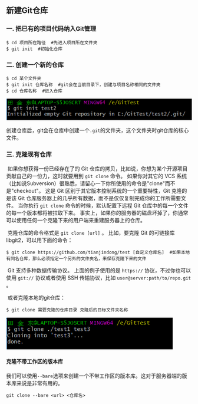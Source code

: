 ## 新建Git仓库

### 一. 把已有的项目代码纳入Git管理

```shell
$ cd 项目所在路径  #先进入项目所在文件夹
$ git init  #初始化仓库
```

### 二. 创建一个新的仓库

```shell
$ cd 某个文件夹
$ git init 仓库名称  #git会在当前目录下，创建与项目名称相同的文件夹
$ cd 仓库名称  #进入仓库
```

![](../images/6.png)

创建仓库后，git会在仓库中创建一个`.git`的文件夹，这个文件夹时git仓库的核心文件。

### 三. 克隆现有仓库

​	如果你想获得一份已经存在了的 Git 仓库的拷贝，比如说，你想为某个开源项目贡献自己的一份力，这时就要用到 `git clone` 命令。 如果你对其它的 VCS 系统（比如说Subversion）很熟悉，请留心一下你所使用的命令是"clone"而不是"checkout"。 这是 Git 区别于其它版本控制系统的一个重要特性，Git 克隆的是该 Git 仓库服务器上的几乎所有数据，而不是仅仅复制完成你的工作所需要文件。 当你执行 `git clone` 命令的时候，默认配置下远程 Git 仓库中的每一个文件的每一个版本都将被拉取下来。 事实上，如果你的服务器的磁盘坏掉了，你通常可以使用任何一个克隆下来的用户端来重建服务器上的仓库。

​	克隆仓库的命令格式是 `git clone [url]` 。 比如，要克隆 Git 的可链接库 libgit2，可以用下面的命令：

```shell
$ git clone https://github.com/tianjindong/test [自定义仓库名]  #如果本地有同名仓库，那么必须指定一个另外的文件夹名，来保存克隆下来的文件
```

​	Git 支持多种数据传输协议。 上面的例子使用的是 `https://` 协议，不过你也可以使用 `git://` 协议或者使用 SSH 传输协议，比如 `user@server:path/to/repo.git` 。

​	或者克隆本地的git仓库：

```shell
$ git clone 需要克隆的仓库目录 克隆后的目标文件夹名称
```

![](../images/7.png)

#### 克隆不带工作区的版本库

我们可以使用`--bare`选项来创建一个不带工作区的版本库。这对于服务器端的版本库来说是非常有用的。

```shell
git clone --bare <url> <仓库名>
```

